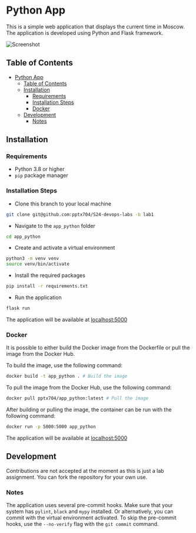 # Python App

This is a simple web application that displays the current time in Moscow. The application is developed using Python and Flask framework.

![Screenshot](https://i.postimg.cc/XYVk7s95/image.png)

## Table of Contents

- [Python App](#python-app)
  - [Table of Contents](#table-of-contents)
  - [Installation](#installation)
    - [Requirements](#requirements)
    - [Installation Steps](#installation-steps)
    - [Docker](#docker)
  - [Development](#development)
    - [Notes](#notes)

## Installation

### Requirements

- Python 3.8 or higher
- `pip` package manager

### Installation Steps

- Clone this branch to your local machine

```bash
git clone git@github.com:pptx704/S24-devops-labs -b lab1
```

- Navigate to the `app_python` folder

```bash
cd app_python
```

- Create and activate a virtual environment

```bash
python3 -m venv venv
source venv/bin/activate
```

- Install the required packages

```bash
pip install -r requirements.txt
```

- Run the application

```bash
flask run
```

The application will be available at [localhost:5000](http://localhost:5000/)

### Docker

It is possible to either build the Docker image from the Dockerfile or pull the image from the Docker Hub.

To build the image, use the following command:

```bash
docker build -t app_python . # Build the image
```

To pull the image from the Docker Hub, use the following command:

```bash
docker pull pptx704/app_python:latest # Pull the image
```

After building or pulling the image, the container can be run with the following command:

```bash
docker run -p 5000:5000 app_python
```

The application will be available at [localhost:5000](http://localhost:5000/)

## Development

Contributions are not accepted at the moment as this is just a lab assignment. You can fork the repository for your own use.

### Notes

The application uses several pre-commit hooks. Make sure that your system has `pylint`, `black` and `mypy` installed. Or alternatively, you can commit with the virtual environment activated. To skip the pre-commit hooks, use the `--no-verify` flag with the `git commit` command.
